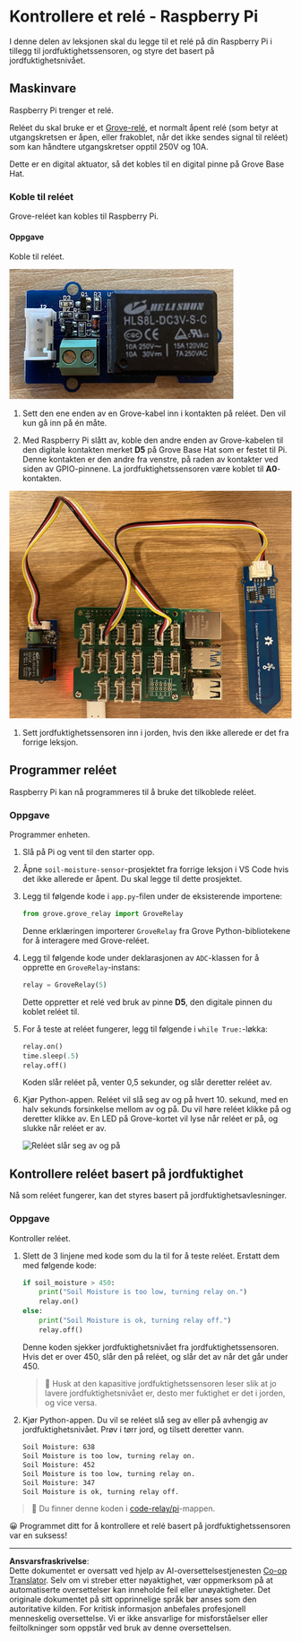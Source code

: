 <!--
CO_OP_TRANSLATOR_METADATA:
{
  "original_hash": "66b81165e60f8f169bd52a401b6a0f8b",
  "translation_date": "2025-08-27T22:57:44+00:00",
  "source_file": "2-farm/lessons/3-automated-plant-watering/pi-relay.md",
  "language_code": "no"
}
-->
# Kontrollere et relé - Raspberry Pi

I denne delen av leksjonen skal du legge til et relé på din Raspberry Pi i tillegg til jordfuktighetssensoren, og styre det basert på jordfuktighetsnivået.

## Maskinvare

Raspberry Pi trenger et relé.

Reléet du skal bruke er et [Grove-relé](https://www.seeedstudio.com/Grove-Relay.html), et normalt åpent relé (som betyr at utgangskretsen er åpen, eller frakoblet, når det ikke sendes signal til reléet) som kan håndtere utgangskretser opptil 250V og 10A.

Dette er en digital aktuator, så det kobles til en digital pinne på Grove Base Hat.

### Koble til reléet

Grove-reléet kan kobles til Raspberry Pi.

#### Oppgave

Koble til reléet.

![Et Grove-relé](../../../../../translated_images/grove-relay.d426958ca210fbd0fb7983d7edc069d46c73a8b0a099d94797bd756f7b6bb6be.no.png)

1. Sett den ene enden av en Grove-kabel inn i kontakten på reléet. Den vil kun gå inn på én måte.

1. Med Raspberry Pi slått av, koble den andre enden av Grove-kabelen til den digitale kontakten merket **D5** på Grove Base Hat som er festet til Pi. Denne kontakten er den andre fra venstre, på raden av kontakter ved siden av GPIO-pinnene. La jordfuktighetssensoren være koblet til **A0**-kontakten.

![Grove-reléet koblet til D5-kontakten, og jordfuktighetssensoren koblet til A0-kontakten](../../../../../translated_images/pi-relay-and-soil-moisture-sensor.02f3198975b8c53e69ec716cd2719ce117700bd1fc933eaf93476c103c57939b.no.png)

1. Sett jordfuktighetssensoren inn i jorden, hvis den ikke allerede er det fra forrige leksjon.

## Programmer reléet

Raspberry Pi kan nå programmeres til å bruke det tilkoblede reléet.

### Oppgave

Programmer enheten.

1. Slå på Pi og vent til den starter opp.

1. Åpne `soil-moisture-sensor`-prosjektet fra forrige leksjon i VS Code hvis det ikke allerede er åpent. Du skal legge til dette prosjektet.

1. Legg til følgende kode i `app.py`-filen under de eksisterende importene:

    ```python
    from grove.grove_relay import GroveRelay
    ```

    Denne erklæringen importerer `GroveRelay` fra Grove Python-bibliotekene for å interagere med Grove-reléet.

1. Legg til følgende kode under deklarasjonen av `ADC`-klassen for å opprette en `GroveRelay`-instans:

    ```python
    relay = GroveRelay(5)
    ```

    Dette oppretter et relé ved bruk av pinne **D5**, den digitale pinnen du koblet reléet til.

1. For å teste at reléet fungerer, legg til følgende i `while True:`-løkka:

    ```python
    relay.on()
    time.sleep(.5)
    relay.off()
    ```

    Koden slår reléet på, venter 0,5 sekunder, og slår deretter reléet av.

1. Kjør Python-appen. Reléet vil slå seg av og på hvert 10. sekund, med en halv sekunds forsinkelse mellom av og på. Du vil høre reléet klikke på og deretter klikke av. En LED på Grove-kortet vil lyse når reléet er på, og slukke når reléet er av.

    ![Reléet slår seg av og på](../../../../../images/relay-turn-on-off.gif)

## Kontrollere reléet basert på jordfuktighet

Nå som reléet fungerer, kan det styres basert på jordfuktighetsavlesninger.

### Oppgave

Kontroller reléet.

1. Slett de 3 linjene med kode som du la til for å teste reléet. Erstatt dem med følgende kode:

    ```python
    if soil_moisture > 450:
        print("Soil Moisture is too low, turning relay on.")
        relay.on()
    else:
        print("Soil Moisture is ok, turning relay off.")
        relay.off()
    ```

    Denne koden sjekker jordfuktighetsnivået fra jordfuktighetssensoren. Hvis det er over 450, slår den på reléet, og slår det av når det går under 450.

    > 💁 Husk at den kapasitive jordfuktighetssensoren leser slik at jo lavere jordfuktighetsnivået er, desto mer fuktighet er det i jorden, og vice versa.

1. Kjør Python-appen. Du vil se reléet slå seg av eller på avhengig av jordfuktighetsnivået. Prøv i tørr jord, og tilsett deretter vann.

    ```output
    Soil Moisture: 638
    Soil Moisture is too low, turning relay on.
    Soil Moisture: 452
    Soil Moisture is too low, turning relay on.
    Soil Moisture: 347
    Soil Moisture is ok, turning relay off.
    ```

> 💁 Du finner denne koden i [code-relay/pi](../../../../../2-farm/lessons/3-automated-plant-watering/code-relay/pi)-mappen.

😀 Programmet ditt for å kontrollere et relé basert på jordfuktighetssensoren var en suksess!

---

**Ansvarsfraskrivelse**:  
Dette dokumentet er oversatt ved hjelp av AI-oversettelsestjenesten [Co-op Translator](https://github.com/Azure/co-op-translator). Selv om vi streber etter nøyaktighet, vær oppmerksom på at automatiserte oversettelser kan inneholde feil eller unøyaktigheter. Det originale dokumentet på sitt opprinnelige språk bør anses som den autoritative kilden. For kritisk informasjon anbefales profesjonell menneskelig oversettelse. Vi er ikke ansvarlige for misforståelser eller feiltolkninger som oppstår ved bruk av denne oversettelsen.